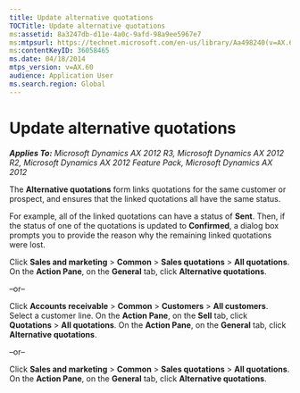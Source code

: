 ```yaml
---
title: Update alternative quotations
TOCTitle: Update alternative quotations
ms:assetid: 8a3247db-d11e-4a0c-9afd-98a9ee5967e7
ms:mtpsurl: https://technet.microsoft.com/en-us/library/Aa498240(v=AX.60)
ms:contentKeyID: 36058465
ms.date: 04/18/2014
mtps_version: v=AX.60
audience: Application User
ms.search.region: Global
---
```


# Update alternative quotations 


_**Applies To:** Microsoft Dynamics AX 2012 R3, Microsoft Dynamics AX 2012 R2, Microsoft Dynamics AX 2012 Feature Pack, Microsoft Dynamics AX 2012_

The **Alternative quotations** form links quotations for the same customer or prospect, and ensures that the linked quotations all have the same status.

For example, all of the linked quotations can have a status of **Sent**. Then, if the status of one of the quotations is updated to **Confirmed**, a dialog box prompts you to provide the reason why the remaining linked quotations were lost.

Click **Sales and marketing** \> **Common** \> **Sales quotations** \> **All quotations**. On the **Action Pane**, on the **General** tab, click **Alternative quotations**.

–or–

Click **Accounts receivable** \> **Common** \> **Customers** \> **All customers**. Select a customer line. On the **Action Pane**, on the **Sell** tab, click **Quotations** \> **All quotations**. On the **Action Pane**, on the **General** tab, click **Alternative quotations**.

–or–

Click **Sales and marketing** \> **Common** \> **Sales quotations** \> **All quotations**. On the **Action Pane**, on the **General** tab, click **Alternative quotations**.

  


